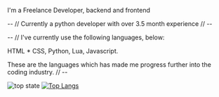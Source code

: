 I'm a Freelance Developer, backend and frontend


-- // Currently a python developer with over 3.5 month experience // --

-- // I've currently use the following languages, below:

HTML * CSS,
Python,
Lua,
Javascript.

These are the languages which has made me progress further into the coding industry. // --




![top state](https://github-readme-stats.vercel.app/api?username=tribeic&theme=vision-friendly-dark&show_icons=true)
[![Top Langs](https://github-readme-stats.vercel.app/api/top-langs/?username=tribeic&layout=compact)](https://github.com/anuraghazra/github-readme-stats)

